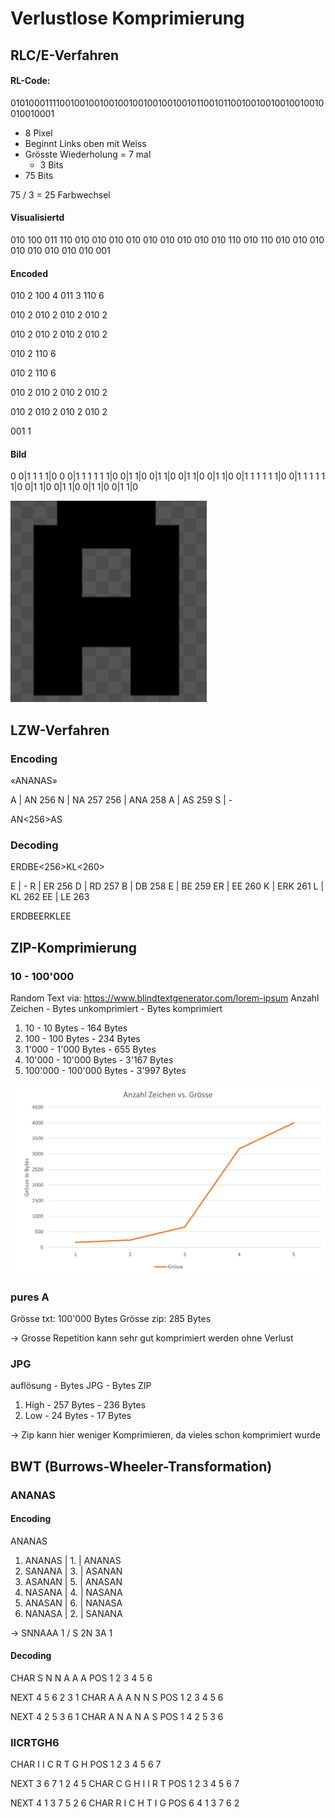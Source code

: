 # Verlustlose Komprimierung
## RLC/E-Verfahren

#### RL-Code:
010100011110010010010010010010010010010110010110010010010010010010010010001
- 8 Pixel 
- Beginnt Links oben mit Weiss
- Grösste Wiederholung = 7 mal
    - 3 Bits
- 75 Bits

75 / 3 = 25 Farbwechsel

#### Visualisiertd
010 100 011 110 010 010 010 010 010 010 010 010 010 110 010 110 010 010 010 010 010 010 010 010 001
#### Encoded
010 2
100 4
011 3
110 6

010 2
010 2
010 2
010 2

010 2
010 2
010 2
010 2

010 2
110 6

010 2
110 6

010 2
010 2
010 2
010 2

010 2
010 2
010 2
010 2

001 1

#### Bild
0 0|1 1 1 1|0 0
0|1 1 1 1 1 1|0
0|1 1|0 0|1 1|0
0|1 1|0 0|1 1|0
0|1 1 1 1 1 1|0
0|1 1 1 1 1 1|0
0|1 1|0 0|1 1|0
0|1 1|0 0|1 1|0

![](res/2023-06-13-14-13-26.png)

## LZW-Verfahren
### Encoding
«ANANAS»

A   | AN  256
N   | NA  257
256 | ANA 258
A   | AS  259
S   | - 

AN<256>AS

### Decoding
ERDBE<256>KL<260>

E  | -
R  | ER 256
D  | RD 257
B  | DB 258
E  | BE 259
ER | EE 260
K  | ERK 261
L  | KL 262
EE | LE 263

ERDBEERKLEE

## ZIP-Komprimierung

### 10 - 100'000
Random Text via: https://www.blindtextgenerator.com/lorem-ipsum
 Anzahl Zeichen - Bytes unkomprimiert - Bytes komprimiert
1. 10 -      10 Bytes -   164 Bytes
2. 100 -     100 Bytes -   234 Bytes
3. 1'000 -   1'000 Bytes -   655 Bytes
4. 10'000 -  10'000 Bytes - 3'167 Bytes
5. 100'000 - 100'000 Bytes - 3'997 Bytes

![Diagramm](res/2023-06-13-14-56-52.png)

### pures A
Grösse txt: 100'000 Bytes
Grösse zip: 285 Bytes

-> Grosse Repetition kann sehr gut komprimiert werden ohne Verlust

### JPG
auflösung - Bytes JPG - Bytes ZIP
1. High - 257 Bytes - 236 Bytes
1. Low  - 24 Bytes - 17 Bytes

-> Zip kann hier weniger Komprimieren, da vieles schon komprimiert wurde

## BWT (Burrows-Wheeler-Transformation)

### ANANAS
#### Encoding

ANANAS

1. ANANAS | 1. | ANANAS
2. SANANA | 3. | ASANAN
3. ASANAN | 5. | ANASAN
4. NASANA | 4. | NASANA
5. ANASAN | 6. | NANASA
6. NANASA | 2. | SANANA

-> SNNAAA 1
 / S 2N 3A 1

#### Decoding
CHAR  S N N A A A
POS   1 2 3 4 5 6

NEXT  4 5 6 2 3 1
CHAR  A A A N N S
POS   1 2 3 4 5 6

NEXT  4 2 5 3 6 1
CHAR  A N A N A S
POS   1 4 2 5 3 6


### IICRTGH6

CHAR  I I C R T G H
POS   1 2 3 4 5 6 7

NEXT  3 6 7 1 2 4 5
CHAR  C G H I I R T
POS   1 2 3 4 5 6 7

NEXT  4 1 3 7 5 2 6
CHAR  R I C H T I G
POS   6 4 1 3 7 6 2